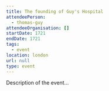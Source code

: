 ```yaml
---
title: The founding of Guy's Hospital
attendeePerson:
  - thomas-guy
attendeeOrganisation: []
startDate: 1721
endDate: 1721
tags:
  - event
location: london
url: null
type: event
---
```


Description of the event...
